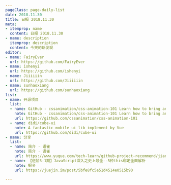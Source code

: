 ```yaml
---
pageClass: page-daily-list
date: 2018.11.30
title: 日报 2018.11.30
meta:
- itemprop: name
  content: 日报 2018.11.30
- name: description
  itemprop: description
  content: 今天的新发现
editor:
- name: FairyEver
  url: https://github.com/FairyEver
- name: ishenyi
  url: https://github.com/ishenyi
- name: Jiiiiiin
  url: https://github.com/Jiiiiiin
- name: sunhaoxiang
  url: https://github.com/sunhaoxiang
list:
- name: 开源项目
  list:
  - name: GitHub - cssanimation/css-animation-101 Learn how to bring animation to your web projects
    note: GitHub - cssanimation/css-animation-101 Learn how to bring animation to your web projects
    url: https://github.com/cssanimation/css-animation-101
  - name: didi/cube-ui
    note: A fantastic mobile ui lib implement by Vue
    url: https://github.com/didi/cube-ui
- name: 分享
  list:
  - name: 简介 · 语雀
    note: 简介 · 语雀
    url: https://www.yuque.com/tech-learn/github-project-recommend/jianjie
  - name: 【进阶3-1期】JavaScript深入之史上最全--5种this绑定全面解析
    note: 掘金
    url: https://juejin.im/post/5bfe8fc5e51d4514e0515b90

---
```


<daily-list v-bind="$page.frontmatter"/>